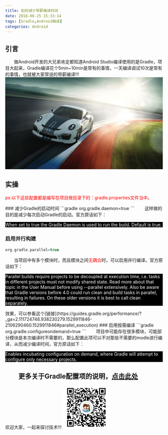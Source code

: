 ```yaml
---
title: 如何减少带薪编译时间
date: 2018-06-25 15:33:14
tags: [Gradle,Android编译]
categories: Android
---
```


## 引言
　　做Android开发的大兄弟肯定都知道Android Studio编译使用的是Gradle，项目大起来，Gradle编译花个5min~10min是常有的事情，一天编译调试10次是常有的事情，也就被大家常说的带薪编译!!!
![img](如何减少带薪编译时间/speed.jpg)


## 实操

<p style="color: red">ps:以下这些配置都是编写在项目根目录下的：gradle.properties文件当中。</p>
### 减少Gradle的启动时间
```gradle
org.gradle.daemon=true
```
　　这样做的目的是减少每次启动Gradle的启动。官方原话如下：
<p style="background: #000000;color: #ffffff">When set to true the Gradle Daemon is used to run the build. Default is true.</p>

### 启用并行构建
```gradle
org.gradle.parallel=true
```
　　当项目中有多个模块时，而且模块之间<span style="color: red">无耦合</span>时，可以启用并行编译。官方原话如下：
<p style="background:#000000;color: #ffffff">Parallel builds require projects to be decoupled at execution time, i.e. tasks in different projects must not modify shared state. Read more about that topic in the User Manual before using --parallel extensively. Also be aware that Gradle versions before 4.0 could run clean and build tasks in parallel, resulting in failures. On these older versions it is best to call clean separately.</p>
效果，可以参看这个[链接](https://guides.gradle.org/performance/?_ga=2.111724748.938230279.1529911846-2106290460.1529911846#parallel_execution)
### 启用按需编译
```gradle
org.gradle.configureondemand=true
```
　　项目中可能存在很多模块，可能部分模块是本次编译时不需要的，那么配置此项可以不对那些不需要的modle进行编译，从而减少编译时间，官方原话如下：
<p style="background:#000000;color: #ffffff">Enables incubating configuration on demand, where Gradle will attempt to configure only necessary projects.</p>

　　更多关于Gradle配置项的说明，[点击此处](https://docs.gradle.org/current/userguide/build_environment.html)
------
欢迎大家，一起来探讨技术!!!
![img](如何减少带薪编译时间/qq.png)
